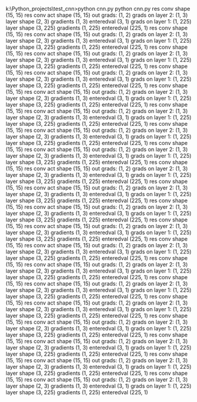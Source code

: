k:\Python_projects\test_cnn>python cnn.py 
python cnn.py 
res conv shape (15, 15)
res conv act shape (15, 15)
out grads: (1, 2)
grads on layer 2: (1, 3)
layer shape (2, 3) gradients (1, 3) enteredval (3, 1)
grads on layer 1: (1, 225)
layer shape (3, 225) gradients (1, 225) enteredval (225, 1)
res conv shape (15, 15)
res conv act shape (15, 15)
out grads: (1, 2)
grads on layer 2: (1, 3)
layer shape (2, 3) gradients (1, 3) enteredval (3, 1)
grads on layer 1: (1, 225)
layer shape (3, 225) gradients (1, 225) enteredval (225, 1)
res conv shape (15, 15)
res conv act shape (15, 15)
out grads: (1, 2)
grads on layer 2: (1, 3)
layer shape (2, 3) gradients (1, 3) enteredval (3, 1)
grads on layer 1: (1, 225)
layer shape (3, 225) gradients (1, 225) enteredval (225, 1)
res conv shape (15, 15)
res conv act shape (15, 15)
out grads: (1, 2)
grads on layer 2: (1, 3)
layer shape (2, 3) gradients (1, 3) enteredval (3, 1)
grads on layer 1: (1, 225)
layer shape (3, 225) gradients (1, 225) enteredval (225, 1)
res conv shape (15, 15)
res conv act shape (15, 15)
out grads: (1, 2)
grads on layer 2: (1, 3)
layer shape (2, 3) gradients (1, 3) enteredval (3, 1)
grads on layer 1: (1, 225)
layer shape (3, 225) gradients (1, 225) enteredval (225, 1)
res conv shape (15, 15)
res conv act shape (15, 15)
out grads: (1, 2)
grads on layer 2: (1, 3)
layer shape (2, 3) gradients (1, 3) enteredval (3, 1)
grads on layer 1: (1, 225)
layer shape (3, 225) gradients (1, 225) enteredval (225, 1)
res conv shape (15, 15)
res conv act shape (15, 15)
out grads: (1, 2)
grads on layer 2: (1, 3)
layer shape (2, 3) gradients (1, 3) enteredval (3, 1)
grads on layer 1: (1, 225)
layer shape (3, 225) gradients (1, 225) enteredval (225, 1)
res conv shape (15, 15)
res conv act shape (15, 15)
out grads: (1, 2)
grads on layer 2: (1, 3)
layer shape (2, 3) gradients (1, 3) enteredval (3, 1)
grads on layer 1: (1, 225)
layer shape (3, 225) gradients (1, 225) enteredval (225, 1)
res conv shape (15, 15)
res conv act shape (15, 15)
out grads: (1, 2)
grads on layer 2: (1, 3)
layer shape (2, 3) gradients (1, 3) enteredval (3, 1)
grads on layer 1: (1, 225)
layer shape (3, 225) gradients (1, 225) enteredval (225, 1)
res conv shape (15, 15)
res conv act shape (15, 15)
out grads: (1, 2)
grads on layer 2: (1, 3)
layer shape (2, 3) gradients (1, 3) enteredval (3, 1)
grads on layer 1: (1, 225)
layer shape (3, 225) gradients (1, 225) enteredval (225, 1)
res conv shape (15, 15)
res conv act shape (15, 15)
out grads: (1, 2)
grads on layer 2: (1, 3)
layer shape (2, 3) gradients (1, 3) enteredval (3, 1)
grads on layer 1: (1, 225)
layer shape (3, 225) gradients (1, 225) enteredval (225, 1)
res conv shape (15, 15)
res conv act shape (15, 15)
out grads: (1, 2)
grads on layer 2: (1, 3)
layer shape (2, 3) gradients (1, 3) enteredval (3, 1)
grads on layer 1: (1, 225)
layer shape (3, 225) gradients (1, 225) enteredval (225, 1)
res conv shape (15, 15)
res conv act shape (15, 15)
out grads: (1, 2)
grads on layer 2: (1, 3)
layer shape (2, 3) gradients (1, 3) enteredval (3, 1)
grads on layer 1: (1, 225)
layer shape (3, 225) gradients (1, 225) enteredval (225, 1)
res conv shape (15, 15)
res conv act shape (15, 15)
out grads: (1, 2)
grads on layer 2: (1, 3)
layer shape (2, 3) gradients (1, 3) enteredval (3, 1)
grads on layer 1: (1, 225)
layer shape (3, 225) gradients (1, 225) enteredval (225, 1)
res conv shape (15, 15)
res conv act shape (15, 15)
out grads: (1, 2)
grads on layer 2: (1, 3)
layer shape (2, 3) gradients (1, 3) enteredval (3, 1)
grads on layer 1: (1, 225)
layer shape (3, 225) gradients (1, 225) enteredval (225, 1)
res conv shape (15, 15)
res conv act shape (15, 15)
out grads: (1, 2)
grads on layer 2: (1, 3)
layer shape (2, 3) gradients (1, 3) enteredval (3, 1)
grads on layer 1: (1, 225)
layer shape (3, 225) gradients (1, 225) enteredval (225, 1)
res conv shape (15, 15)
res conv act shape (15, 15)
out grads: (1, 2)
grads on layer 2: (1, 3)
layer shape (2, 3) gradients (1, 3) enteredval (3, 1)
grads on layer 1: (1, 225)
layer shape (3, 225) gradients (1, 225) enteredval (225, 1)
res conv shape (15, 15)
res conv act shape (15, 15)
out grads: (1, 2)
grads on layer 2: (1, 3)
layer shape (2, 3) gradients (1, 3) enteredval (3, 1)
grads on layer 1: (1, 225)
layer shape (3, 225) gradients (1, 225) enteredval (225, 1)
res conv shape (15, 15)
res conv act shape (15, 15)
out grads: (1, 2)
grads on layer 2: (1, 3)
layer shape (2, 3) gradients (1, 3) enteredval (3, 1)
grads on layer 1: (1, 225)
layer shape (3, 225) gradients (1, 225) enteredval (225, 1)
res conv shape (15, 15)
res conv act shape (15, 15)
out grads: (1, 2)
grads on layer 2: (1, 3)
layer shape (2, 3) gradients (1, 3) enteredval (3, 1)
grads on layer 1: (1, 225)
layer shape (3, 225) gradients (1, 225) enteredval (225, 1)
